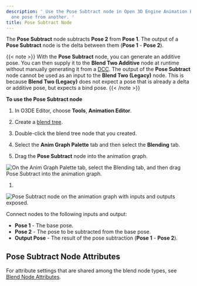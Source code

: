 ```yaml
---
description: ' Use the Pose Subtract node in Open 3D Engine Animation Editor to subtract
  one pose from another. '
title: Pose Subtract Node
---
```


The **Pose Subtract** node subtracts **Pose 2** from **Pose 1**. The output of a **Pose Subtract** node is the delta between them (**Pose 1** - **Pose 2**).

{{< note >}}
With the **Pose Subtract** node, you can generate an additive pose. You can then supply it to the **Blend Two Additive** node at runtime without manually generating it from a [DCC](/docs/user-guide/appendix/glossary#dcc). The output of the **Pose Subtract** node cannot be used as an input to the **Blend Two (Legacy)** node. This is because **Blend Two (Legacy)** does not expect a pose that is already a delta or additive pose, but expects a bind pose.
{{< /note >}}

**To use the **Pose Subtract** node**

1. In O3DE Editor, choose **Tools**, **Animation Editor**.

1. Create a [blend tree](/docs/user-guide/visualization/animation/animation-editor/creating-blend-trees/).

1. Double-click the blend tree node that you created.

1. Select the **Anim Graph Palette** tab and then select the **Blending** tab.

1. Drag the **Pose Subtract** node into the animation graph.

![On the Anim Graph Palette tab, select the Blending tab, and then drag Pose Subtract into the animation graph.](/images/user-guide/actor-animation/char-animation-editor-blendposes-animgraphpalette-posesubtract.png)

1.

![Pose Subtract node on the animation graph with inputs and outputs exposed.](/images/user-guide/actor-animation/char-animation-editor-blendposes-inoutputs-posesubtract.png)

   Connect nodes to the following inputs and output:
   + **Pose 1** - The base pose.
   + **Pose 2** - The pose to be subtracted from the base pose.
   + **Output Pose** - The result of the pose subtraction (**Pose 1** - **Pose 2**).

## Pose Subtract Node Attributes 

For attribute settings that are shared among the blend node types, see [Blend Node Attributes](blending-poses/#blend-node-attributes).
